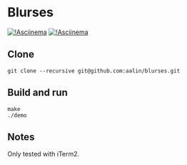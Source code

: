 # Blurses

[![!Asciinema](https://asciinema.org/a/at583r470wk4ad1e67tnvudm5.png)](https://asciinema.org/a/at583r470wk4ad1e67tnvudm5)
[![!Asciinema](https://asciinema.org/a/cgktv0z90at94gkybicl5bkz3.png)](https://asciinema.org/a/cgktv0z90at94gkybicl5bkz3)

## Clone

    git clone --recursive git@github.com:aalin/blurses.git

## Build and run

    make
    ./demo

## Notes

Only tested with iTerm2.
